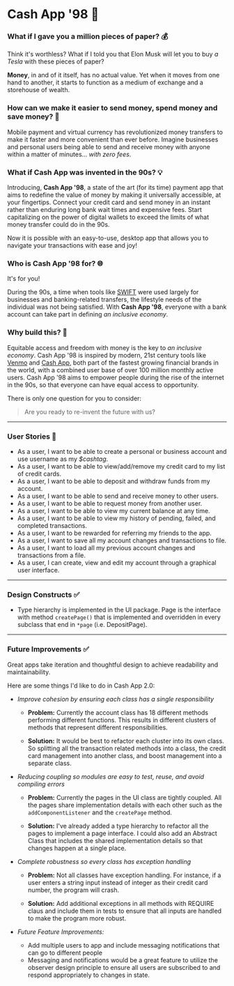 # Cash App '98  💸

### What if I gave you a million pieces of paper? 💰

Think it's worthless? What if I told you that Elon Musk will let you to buy *a Tesla* with these pieces of paper? 

**Money**, in and of it itself, has no actual value. Yet when it moves from one hand to another, it starts to function 
as a medium of exchange and a storehouse of wealth. 

### How can we make it easier to send money, spend money and save money? 🤯

Mobile payment and virtual currency has revolutionized money transfers to make it faster and more convenient than ever 
before. Imagine businesses and personal users being able to send and receive money with anyone within a matter of 
minutes... *with zero fees*. 

### What if Cash App was invented in the 90s? 💡

Introducing, **Cash App '98**, a state of the art (for its time) payment app that aims to redefine the value of money 
by making it universally accessible, at your fingertips. Connect your credit card and send money 
in an instant rather than enduring long bank wait times and expensive fees. Start capitalizing on the power of digital 
wallets to exceed the limits of what money transfer could do in the 90s. 

Now it is possible with an easy-to-use, desktop app that allows you to navigate your transactions with ease and joy! 

### Who is Cash App '98 for? 🌐
It's for you! 

During the 90s, a time when tools like 
[SWIFT](https://en.wikipedia.org/wiki/Society_for_Worldwide_Interbank_Financial_Telecommunication) 
were used largely for businesses and banking-related transfers, 
the lifestyle needs of the individual was not being satisfied. 
With **Cash App '98**, everyone with a bank account can take part in defining *an inclusive economy*. 

### Why build this? 🚀
Equitable access and freedom with money is the key to *an inclusive economy*.
Cash App '98 is inspired by modern, 21st century tools like [Venmo](https://venmo.com/) and 
[Cash App](https://cash.app/), both part of the fastest growing financial brands in the world, 
with a combined user base of over 100 million monthly 
active users. Cash App '98 aims to empower people during the rise of the internet in the 90s, 
so that everyone can have equal access to opportunity. 

There is only one question for you to consider:

> Are you ready to re-invent the future with us?

---

### User Stories 💁

- As a user, I want to be able to create a personal or business account and use username as my *$cashtag*.
- As a user, I want to be able to view/add/remove my credit card to my list of credit cards.
- As a user, I want to be able to deposit and withdraw funds from my account.
- As a user, I want to be able to send and receive money to other users.
- As a user, I want to be able to request money from another user.
- As a user, I want to be able to view my current balance at any time.
- As a user, I want to be able to view my history of pending, failed, and completed transactions.
- As a user, I want to be rewarded for referring my friends to the app.
- As a user, I want to save all my account changes and transactions to file.
- As a user, I want to load all my previous account changes and transactions from a file.
- As a user, I can create, view and edit my account through a graphical user interface.

---
### Design Constructs ✅
- Type hierarchy is implemented in the UI package. Page is the interface with method `createPage()` that is implemented 
and overridden in every subclass that end in `*page` (i.e. DepositPage).

---
### Future Improvements ✅
Great apps take iteration and thoughtful design to achieve readability and maintainability. 

Here are some things I'd like to do in Cash App 2.0:
- *Improve cohesion by ensuring each class has a single responsibility*
  - **Problem:** Currently the account class has 18 different methods performing different functions. This results in 
      different clusters of methods that represent different responsibilities. 
      
  - **Solution:** It would be best to refactor each cluster into its own class. So splitting all the transaction 
    related methods into a class, the credit card management into another class, and boost management into a separate 
    class.
    
- *Reducing coupling so modules are easy to test, reuse, and avoid compiling errors*
  - **Problem:** Currently the pages in the UI class are tightly coupled. All the pages share implementation details 
    with each other such as the `addComponentListener` and the `createPage` method.
    
  - **Solution:** I've already added a type hierarchy to refactor all the pages to implement a page interface. I 
    could also add an Abstract Class that includes the shared implementation details so that changes happen 
    at a single place. 
    
- *Complete robustness so every class has exception handling*
  - **Problem:** Not all classes have exception handling. For instance, if a user enters a string input instead of 
    integer as their credit card number, the program will crash.
    
  - **Solution:** Add additional exceptions in all methods with REQUIRE claus and include them in tests to ensure that 
    all inputs are handled to make the program more robust.
    
- *Future Feature Improvements:*
  - Add multiple users to app and include messaging notifications that can go to different people
  - Messaging and notifications would be a great feature to utilize the observer design principle to ensure all users 
    are subscribed to and respond appropriately to changes in state. 



